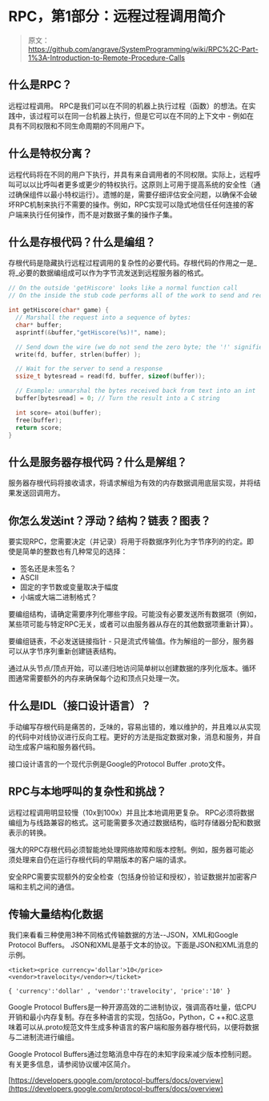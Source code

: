 # RPC，第1部分：远程过程调用简介

> 原文：<https://github.com/angrave/SystemProgramming/wiki/RPC%2C-Part-1%3A-Introduction-to-Remote-Procedure-Calls>

## 什么是RPC？

远程过程调用。 RPC是我们可以在不同的机器上执行过程（函数）的想法。在实践中，该过程可以在同一台机器上执行，但是它可以在不同的上下文中 - 例如在具有不同权限和不同生命周期的不同用户下。

## 什么是特权分离？

远程代码将在不同的用户下执行，并具有来自调用者的不同权限。实际上，远程呼叫可以以比呼叫者更多或更少的特权执行。这原则上可用于提高系统的安全性（通过确保组件以最小特权运行）。遗憾的是，需要仔细评估安全问题，以确保不会破坏RPC机制来执行不需要的操作。例如，RPC实现可以隐式地信任任何连接的客户端来执行任何操作，而不是对数据子集的操作子集。

## 什么是存根代码？什么是编组？

存根代码是隐藏执行远程过程调用的复杂性的必要代码。存根代码的作用之一是_将_必要的数据编组成可以作为字节流发送到远程服务器的格式。

```c
// On the outside 'getHiscore' looks like a normal function call
// On the inside the stub code performs all of the work to send and receive the data to and from the remote machine.

int getHiscore(char* game) {
  // Marshall the request into a sequence of bytes:
  char* buffer;
  asprintf(&buffer,"getHiscore(%s)!", name);

  // Send down the wire (we do not send the zero byte; the '!' signifies the end of the message)
  write(fd, buffer, strlen(buffer) );

  // Wait for the server to send a response
  ssize_t bytesread = read(fd, buffer, sizeof(buffer));

  // Example: unmarshal the bytes received back from text into an int
  buffer[bytesread] = 0; // Turn the result into a C string

  int score= atoi(buffer);
  free(buffer);
  return score;
}
```

## 什么是服务器存根代码？什么是解组？

服务器存根代码将接收请求，将请求解组为有效的内存数据调用底层实现，并将结果发送回调用方。

## 你怎么发送int？浮动？结构？链表？图表？

要实现RPC，您需要决定（并记录）将用于将数据序列化为字节序列的约定。即使是简单的整数也有几种常见的选择：

*   签名还是未签名？
*   ASCII
*   固定的字节数或变量取决于幅度
*   小端或大端二进制格式？

要编组结构，请确定需要序列化哪些字段。可能没有必要发送所有数据项（例如，某些项可能与特定RPC无关，或者可以由服务器从存在的其他数据项重新计算）。

要编组链表，不必发送链接指针 - 只是流式传输值。作为解组的一部分，服务器可以从字节序列重新创建链表结构。

通过从头节点/顶点开始，可以递归地访问简单树以创建数据的序列化版本。循环图通常需要额外的内存来确保每个边和顶点只处理一次。

## 什么是IDL（接口设计语言）？

手动编写存根代码是痛苦的，乏味的，容易出错的，难以维护的，并且难以从实现的代码中对线协议进行反向工程。更好的方法是指定数据对象，消息和服务，并自动生成客户端和服务器代码。

接口设计语言的一个现代示例是Google的Protocol Buffer .proto文件。

## RPC与本地呼叫的复杂性和挑战？

远程过程调用明显较慢（10x到100x）并且比本地调用更复杂。 RPC必须将数据编组为与线路兼容的格式。这可能需要多次通过数据结构，临时存储器分配和数据表示的转换。

强大的RPC存根代码必须智能地处理网络故障和版本控制。例如，服务器可能必须处理来自仍在运行存根代码的早期版本的客户端的请求。

安全RPC需要实现额外的安全检查（包括身份验证和授权），验证数据并加密客户端和主机之间的通信。

## 传输大量结构化数据

我们来看看三种使用3种不同格式传输数据的方法--JSON，XML和Google Protocol Buffers。 JSON和XML是基于文本的协议。下面是JSON和XML消息的示例。

```text-xml
<ticket><price currency='dollar'>10</price><vendor>travelocity</vendor></ticket>
```

```source-js
{ 'currency':'dollar' , 'vendor':'travelocity', 'price':'10' }
```

Google Protocol Buffers是一种开源高效的二进制协议，强调高吞吐量，低CPU开销和最小内存复制。存在多种语言的实现，包括Go，Python，C ++和C.这意味着可以从.proto规范文件生成多种语言的客户端和服务器存根代码，以便将数据与二进制流进行编组。

Google Protocol Buffers通过忽略消息中存在的未知字段来减少版本控制问题。有关更多信息，请参阅协议缓冲区简介。

[https://developers.google.com/protocol-buffers/docs/overview](https://developers.google.com/protocol-buffers/docs/overview)
